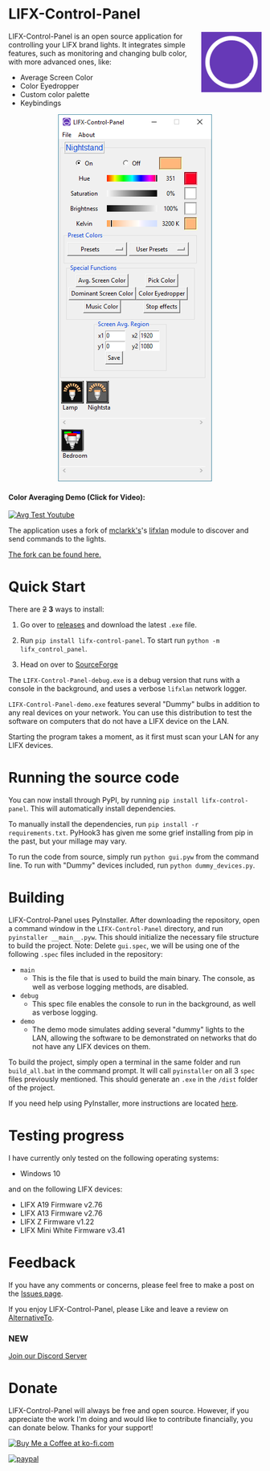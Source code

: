 # LIFX-Control-Panel 

<img align="right" width="120" height="120" title="LIFX-Control-Panel Logo" src="./res/lifx-animated-logo.gif">
     
LIFX-Control-Panel is an open source application for controlling your LIFX brand lights. It integrates simple features, 
such as monitoring and changing bulb color, with more advanced ones, like:
 
 * Average Screen Color
 * Color Eyedropper
 * Custom color palette
 * Keybindings

<p align="center">
  <img src="./res/screenshot.png" alt="Screenshot" width="306" height=731>
</p>

#### Color Averaging Demo (Click for Video):

[![Avg Test Youtube](https://img.youtube.com/vi/C-jZISM9MC0/0.jpg)](https://youtu.be/C-jZISM9MC0) 

The application uses a fork of  [mclarkk's](https://github.com/mclarkk)'s [lifxlan](https://github.com/mclarkk/lifxlan) module to 
discover and send commands to the lights.

[The fork can be found here.](https://github.com/samclane/lifxlan)

# Quick Start
There are ~~2~~ **3** ways to install:

1. Go over to [releases](https://github.com/samclane/LIFX-Control-Panel/releases) and download the latest `.exe` file.

2. Run `pip install lifx-control-panel`. To start run `python -m lifx_control_panel`. 

3. Head on over to [SourceForge](https://sourceforge.net/projects/lifx-control-panel/)

The `LIFX-Control-Panel-debug.exe` is a debug version that runs with a console in the background, and uses a verbose
`lifxlan` network logger.

`LIFX-Control-Panel-demo.exe` features several "Dummy" bulbs in addition to any real devices on your network. You can use
this distribution to test the software on computers that do not have a LIFX device on the LAN. 


Starting the program takes a moment, as it first must scan your LAN for any LIFX devices. 

# Running the source code
You can now install through PyPI, by running `pip install lifx-control-panel`. This will automatically install dependencies.

To manually install the dependencies, run `pip install -r requirements.txt`. PyHook3 has given me some grief installing from pip
in the past, but your millage may vary. 

To run the code from source, simply run `python gui.pyw` from the command line. To run with "Dummy" devices included, 
run `python dummy_devices.py`.

# Building
LIFX-Control-Panel uses PyInstaller. After downloading the repository, open a command window in the `LIFX-Control-Panel`
directory, and run `pyinstaller __main__.pyw`. This should initialize the necessary file structure to build the project.
Note: Delete `gui.spec`, we will be using one of the following `.spec` files included in the repository:

* `main`
  * This is the file that is used to build the main binary. The console, as well as verbose logging methods, are disabled.
* `debug`
  * This spec file enables the console to run in the background, as well as verbose logging.
* `demo`
  * The demo mode simulates adding several "dummy" lights to the LAN, allowing the software to be demonstrated on networks
  that do not have any LIFX devices on them.

To build the project, simply open a terminal in the same folder and run `build_all.bat` in the command prompt. It will 
call `pyinstaller` on all 3 `spec` files previously mentioned. This should generate an `.exe` in the `/dist` 
folder of the project. 

If you need help using PyInstaller, more instructions are located [here](https://pythonhosted.org/PyInstaller/usage.html).

# Testing progress
I have currently only tested on the following operating systems:
* Windows 10

and on the following LIFX devices:
* LIFX A19 Firmware v2.76
* LIFX A13 Firmware v2.76 
* LIFX Z   Firmware v1.22
* LIFX Mini White Firmware v3.41

# Feedback
If you have any comments or concerns, please feel free to make a post on the [Issues page](https://github.com/samclane/LIFX-Control-Panel/issues). 

If you enjoy LIFX-Control-Panel, please Like and leave a review on [AlternativeTo](https://alternativeto.net/software/lifx-control-panel/).

### NEW 
[Join our Discord Server](https://discord.gg/3pG9jaDG)

# Donate
LIFX-Control-Panel will always be free and open source. However, if you appreciate the work I'm doing and would like to 
contribute financially, you can donate below. Thanks for your support!

<a href='https://ko-fi.com/J3J8LZKP' target='_blank'><img height='36' style='border:0px;height:36px;' src='https://az743702.vo.msecnd.net/cdn/kofi3.png?v=0' border='0' alt='Buy Me a Coffee at ko-fi.com' /></a>

[![paypal](https://www.paypalobjects.com/en_US/i/btn/btn_donateCC_LG.gif)](https://www.paypal.me/sawyermclane)
